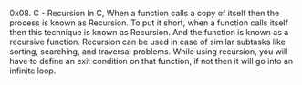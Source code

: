 0x08. C - Recursion
In C, When a function calls a copy of itself then the process is known as Recursion. To put it short, when a function calls itself then this technique is known as Recursion. And the function is known as a recursive function.
Recursion can be used in case of similar subtasks like sorting, searching, and traversal problems. While using recursion, you will have to define an exit condition on that function, if not then it will go into an infinite loop.
